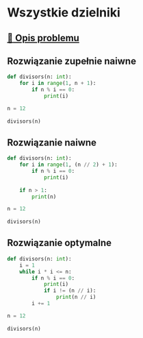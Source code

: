 # Wszystkie dzielniki

## [:link: Opis problemu](../../../../algorithms/integers/divisors.md)

## Rozwiązanie zupełnie naiwne

```python linenums="1"
def divisors(n: int):
    for i in range(1, n + 1):
        if n % i == 0:
            print(i)

n = 12
 
divisors(n)
```

## Rozwiązanie naiwne

```python linenums="1"
def divisors(n: int):
    for i in range(1, (n // 2) + 1):
        if n % i == 0:
            print(i)
 
    if n > 1:
        print(n)

n = 12
 
divisors(n)
```

## Rozwiązanie optymalne

```python linenums="1"
def divisors(n: int):
    i = 1
    while i * i <= n:
        if n % i == 0:
            print(i)
            if i != (n // i):
                print(n // i)
        i += 1

n = 12
 
divisors(n)
```
